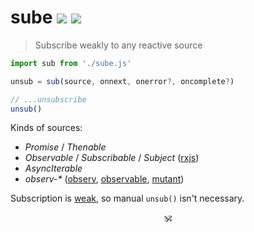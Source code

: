 # sube <a href="https://github.com/spectjs/sube/actions/workflows/test.yml"><img src="https://github.com/spectjs/sube/actions/workflows/test.yml/badge.svg"/></a> <a href="http://npmjs.org/sube"><img src="https://img.shields.io/npm/v/sube"/></a>

> Subscribe weakly to any reactive source

```js
import sub from './sube.js'

unsub = sub(source, onnext, onerror?, oncomplete?)

// ...unsubscribe
unsub()
```

Kinds of sources:

* _Promise_ / _Thenable_
* _Observable_ / _Subscribable_ / _Subject_ ([rxjs](https://www.npmjs.com/package/rxjs))
* _AsyncIterable_
* _observ-\*_ ([observ](https://www.npmjs.com/package/observ), [observable](https://www.npmjs.com/package/observable), [mutant](https://www.npmjs.com/package/mutant))

Subscription is [weak](https://v8.dev/features/weak-references), so manual `unsub()` isn't necessary.

<p align="center">🕉<p>
